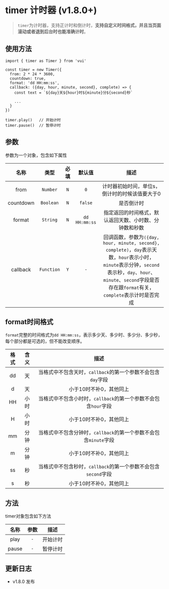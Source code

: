 # timer 计时器 (v1.8.0+)

> `timer`为计时器，支持正计时和倒计时，**支持自定义时间格式，并且当页面滚动或者退到后台时也能准确计时**。

## 使用方法

```
import { timer as Timer } from 'vui'

const timer = new Timer({
  from: 2 * 24 * 3600,
  countdown: true,
  format: 'dd HH:mm:ss',
  callback: ({day, hour, minute, second}, complete) => {
    const text = `${day}天${hour}时${minute}分${second}秒`

    ...
  }
})

timer.play()   // 开始计时
timer.pause()  // 暂停计时
```

## 参数

参数为一个对象，包含如下属性

|   名称    |    类型    | 必填  |    默认值     |                                                                                                        描述                                                                                                         |
| :-------: | :--------: | :---: | :-----------: | :-----------------------------------------------------------------------------------------------------------------------------------------------------------------------------------------------------------------: |
|   from    |  `Number`  |  `N`  |      `0`      |                                                                                   计时器初始时间，单位s，倒计时的时候该值要大于0                                                                                    |
| countdown | `Boolean`  |  `N`  |    `false`    |                                                                                                     是否倒计时                                                                                                      |
|  format   |  `String`  |  `N`  | `dd HH:mm:ss` |                                                                               指定返回的时间格式，默认返回天数、小时数、分钟数和秒数                                                                                |
| callback  | `Function` |  `Y`  |      `-`      | 回调函数，参数为`({day, hour, minute, second}, complete)`，`day`表示天数，`hour`表示小时，`minute`表示分钟，`second`表示秒，`day`、`hour`、`minute`、`second`字段是否存在跟`format`有关，`complete`表示计时是否完成 |

## format时间格式

`format`完整的时间格式为`dd HH:mm:ss`，表示多少天、多少时、多少分、多少秒，每个部分都是可选的，但不能改变顺序。

| 格式  | 含义  |                               描述                               |
| :---: | :---: | :--------------------------------------------------------------: |
|  dd   |  天   |   当格式中不包含天时，`callback`的第一个参数不会包含`day`字段    |
|   d   |  天   |                     小于10时不补0，其他同上                      |
|  HH   | 小时  |  当格式中不包含小时时，`callback`的第一个参数不会包含`hour`字段  |
|   H   | 小时  |                     小于10时不补0，其他同上                      |
|  mm   | 分钟  | 当格式中不包含分钟时，`callback`的第一个参数不会包含`minute`字段 |
|   m   | 分钟  |                     小于10时不补0，其他同上                      |
|  ss   |  秒   |  当格式中不包含秒时，`callback`的第一个参数不会包含`second`字段  |
|   s   |  秒   |                     小于10时不补0，其他同上                      |

## 方法

timer对象包含如下方法

| 名称  | 参数  |   描述   |
| :---: | :---: | :------: |
| play  |  `-`  | 开始计时 |
| pause |  `-`  | 暂停计时 |

## 更新日志

* v1.8.0 发布
